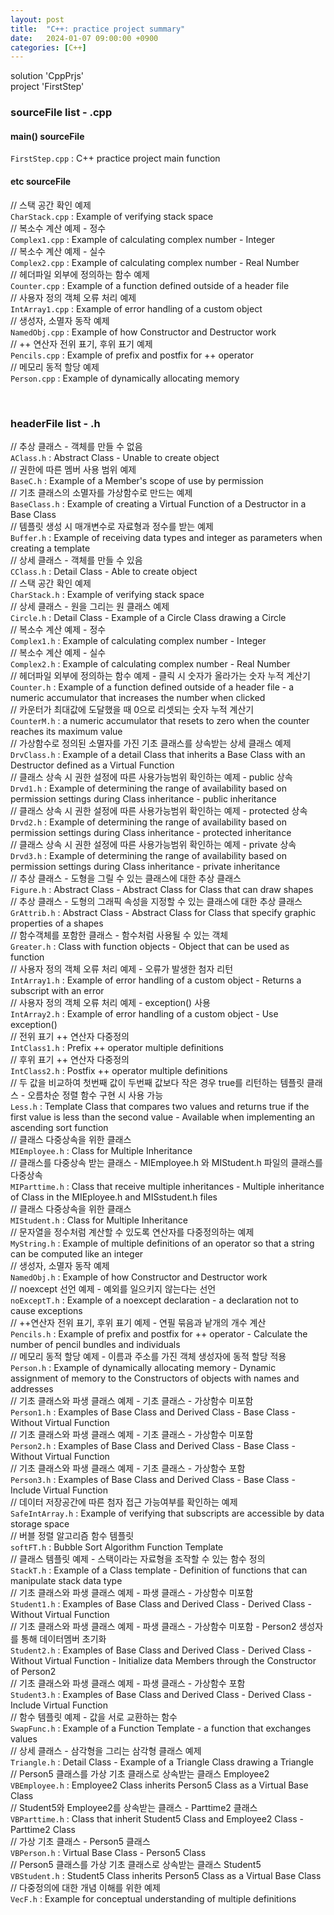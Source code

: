 ```yaml
---
layout: post
title:  "C++: practice project summary"
date:   2024-01-07 09:00:00 +0900
categories: [C++]
---
```


solution 'CppPrjs'   
project 'FirstStep'   
   
### sourceFile list - .cpp   
#### main() sourceFile   
`FirstStep.cpp` : C++ practice project main function   
   
#### etc sourceFile   
// 스택 공간 확인 예제   
`CharStack.cpp` : Example of verifying stack space   
// 복소수 계산 예제 - 정수   
`Complex1.cpp` : Example of calculating complex number - Integer   
// 복소수 계산 예제 - 실수   
`Complex2.cpp` : Example of calculating complex number - Real Number   
// 헤더파일 외부에 정의하는 함수 예제   
`Counter.cpp` : Example of a function defined outside of a header file   
// 사용자 정의 객체 오류 처리 예제   
`IntArray1.cpp` : Example of error handling of a custom object   
// 생성자, 소멸자 동작 예제   
`NamedObj.cpp` : Example of how Constructor and Destructor work   
// ++ 연산자 전위 표기, 후위 표기 예제   
`Pencils.cpp` : Example of prefix and postfix for ++ operator   
// 메모리 동적 할당 예제   
`Person.cpp` : Example of dynamically allocating memory   
   
<br />
   
### headerFile list - .h   
// 추상 클래스 - 객체를 만들 수 없음   
`AClass.h` : Abstract Class - Unable to create object   
// 권한에 따른 멤버 사용 범위 예제   
`BaseC.h` : Example of a Member's scope of use by permission   
// 기초 클래스의 소멸자를 가상함수로 만드는 예제   
`BaseClass.h` : Example of creating a Virtual Function of a Destructor in a Base Class   
// 템플릿 생성 시 매개변수로 자료형과 정수를 받는 예제   
`Buffer.h` : Example of receiving data types and integer as parameters when creating a template   
// 상세 클래스 - 객체를 만들 수 있음   
`CClass.h` : Detail Class - Able to create object   
// 스택 공간 확인 예제   
`CharStack.h` : Example of verifying stack space   
// 상세 클래스 - 원을 그리는 원 클래스 예제   
`Circle.h` : Detail Class - Example of a Circle Class drawing a Circle   
// 복소수 계산 예제 - 정수   
`Complex1.h` : Example of calculating complex number - Integer   
// 복소수 계산 예제 - 실수   
`Complex2.h` : Example of calculating complex number - Real Number   
// 헤더파일 외부에 정의하는 함수 예제 - 클릭 시 숫자가 올라가는 숫자 누적 계산기   
`Counter.h` : Example of a function defined outside of a header file - a numeric accumulator that increases the number when clicked   
// 카운터가 최대값에 도달했을 때 0으로 리셋되는 숫자 누적 계산기   
`CounterM.h` : a numeric accumulator that resets to zero when the counter reaches its maximum value   
// 가상함수로 정의된 소멸자를 가진 기초 클래스를 상속받는 상세 클래스 예제   
`DrvClass.h` : Example of a detail Class that inherits a Base Class with an Destructor defined as a Virtual Function   
// 클래스 상속 시 권한 설정에 따른 사용가능범위 확인하는 예제 - public 상속   
`Drvd1.h` : Example of determining the range of availability based on permission settings during Class inheritance - public inheritance   
// 클래스 상속 시 권한 설정에 따른 사용가능범위 확인하는 예제 - protected 상속   
`Drvd2.h` : Example of determining the range of availability based on permission settings during Class inheritance - protected inheritance   
// 클래스 상속 시 권한 설정에 따른 사용가능범위 확인하는 예제 - private 상속   
`Drvd3.h` : Example of determining the range of availability based on permission settings during Class inheritance - private inheritance   
// 추상 클래스 - 도형을 그릴 수 있는 클래스에 대한 추상 클래스   
`Figure.h` : Abstract Class - Abstract Class for Class that can draw shapes   
// 추상 클래스 - 도형의 그래픽 속성을 지정할 수 있는 클래스에 대한 추상 클래스   
`GrAttrib.h` : Abstract Class - Abstract Class for Class that specify graphic properties of a shapes   
// 함수객체를 포함한 클래스 - 함수처럼 사용될 수 있는 객체   
`Greater.h` : Class with function objects - Object that can be used as function   
// 사용자 정의 객체 오류 처리 예제 - 오류가 발생한 첨자 리턴   
`IntArray1.h` : Example of error handling of a custom object - Returns a subscript with an error   
// 사용자 정의 객체 오류 처리 예제 - exception() 사용   
`IntArray2.h` : Example of error handling of a custom object - Use exception()   
// 전위 표기 ++ 연산자 다중정의   
`IntClass1.h` : Prefix ++ operator multiple definitions   
// 후위 표기 ++ 연산자 다중정의   
`IntClass2.h` : Postfix ++ operator multiple definitions   
// 두 값을 비교하여 첫번째 값이 두번째 값보다 작은 경우 true를 리턴하는 템플릿 클래스 - 오름차순 정렬 함수 구현 시 사용 가능   
`Less.h` : Template Class that compares two values and returns true if the first value is less than the second value - Available when implementing an ascending sort function   
// 클래스 다중상속을 위한 클래스   
`MIEmployee.h` : Class for Multiple Inheritance   
// 클래스를 다중상속 받는 클래스 - MIEmployee.h 와 MIStudent.h 파일의 클래스를 다중상속   
`MIParttime.h` : Class that receive multiple inheritances - Multiple inheritance of Class in the MIEployee.h and MISstudent.h files   
// 클래스 다중상속을 위한 클래스   
`MIStudent.h` : Class for Multiple Inheritance   
// 문자열을 정수처럼 계산할 수 있도록 연산자를 다중정의하는 예제   
`MyString.h` : Example of multiple definitions of an operator so that a string can be computed like an integer   
// 생성자, 소멸자 동작 예제   
`NamedObj.h` : Example of how Constructor and Destructor work   
// noexcept 선언 예제 - 예외를 일으키지 않는다는 선언   
`noExceptT.h` : Example of a noexcept declaration - a declaration not to cause exceptions   
// ++연산자 전위 표기, 후위 표기 예제 - 연필 묶음과 낱개의 개수 계산   
`Pencils.h` : Example of prefix and postfix for ++ operator - Calculate the number of pencil bundles and individuals   
// 메모리 동적 할당 예제 - 이름과 주소를 가진 객체 생성자에 동적 할당 적용   
`Person.h` : Example of dynamically allocating memory - Dynamic assignment of memory to the Constructors of objects with names and addresses   
// 기초 클래스와 파생 클래스 예제 - 기초 클래스 - 가상함수 미포함   
`Person1.h` : Examples of Base Class and Derived Class - Base Class - Without Virtual Function   
// 기초 클래스와 파생 클래스 예제 - 기초 클래스 - 가상함수 미포함   
`Person2.h` : Examples of Base Class and Derived Class - Base Class - Without Virtual Function   
// 기초 클래스와 파생 클래스 예제 - 기초 클래스 - 가상함수 포함   
`Person3.h` : Examples of Base Class and Derived Class - Base Class - Include Virtual Function   
// 데이터 저장공간에 따른 첨자 접근 가능여부를 확인하는 예제   
`SafeIntArray.h` : Example of verifying that subscripts are accessible by data storage space   
// 버블 정렬 알고리즘 함수 템플릿   
`softFT.h` : Bubble Sort Algorithm Function Template   
// 클래스 템플릿 예제 - 스택이라는 자료형을 조작할 수 있는 함수 정의   
`StackT.h` : Example of a Class template - Definition of functions that can manipulate stack data type   
// 기초 클래스와 파생 클래스 예제 - 파생 클래스 - 가상함수 미포함   
`Student1.h` : Examples of Base Class and Derived Class - Derived Class - Without Virtual Function   
// 기초 클래스와 파생 클래스 예제 - 파생 클래스 - 가상함수 미포함 - Person2 생성자를 통해 데이터멤버 초기화   
`Student2.h` : Examples of Base Class and Derived Class - Derived Class - Without Virtual Function - Initialize data Members through the Constructor of Person2   
// 기초 클래스와 파생 클래스 예제 - 파생 클래스 - 가상함수 포함   
`Student3.h` : Examples of Base Class and Derived Class - Derived Class - Include Virtual Function   
// 함수 템플릿 예제 - 값을 서로 교환하는 함수   
`SwapFunc.h` : Example of a Function Template - a function that exchanges values   
// 상세 클래스 - 삼각형을 그리는 삼각형 클래스 예제   
`Triangle.h` : Detail Class - Example of a Triangle Class drawing a Triangle   
// Person5 클래스를 가상 기초 클래스로 상속받는 클래스 Employee2   
`VBEmployee.h` : Employee2 Class inherits Person5 Class as a Virtual Base Class   
// Student5와 Employee2를 상속받는 클래스 - Parttime2 클래스   
`VBParttime.h` : Class that inherit Student5 Class and Employee2 Class - Parttime2 Class   
// 가상 기초 클래스 - Person5 클래스   
`VBPerson.h` : Virtual Base Class - Person5 Class   
// Person5 클래스를 가상 기초 클래스로 상속받는 클래스 Student5   
`VBStudent.h` : Student5 Class inherits Person5 Class as a Virtual Base Class   
// 다중정의에 대한 개념 이해를 위한 예제   
`VecF.h` : Example for conceptual understanding of multiple definitions   
   
